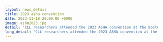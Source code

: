 ```yaml
---
layout: news_detail
title: 2023 asha convention 
date: 2023-11-18 20:00:00 +0900
image: asha2023.jpg
detail: "CLL researchers attended the 2023 ASHA convention at the Boston Convention and Exhibition Center in Boston, Massachusetts. The convention was held November 16-18. Four oral presentations and one poster pesentation were presented."
long_detail: "CLL researchers attended the 2023 ASHA convention at the Boston Convention and Exhibition Center in Boston, Massachusetts. The convention was held November 16-18. Four oral presentations and one poster pesentation were presented."
---
```


